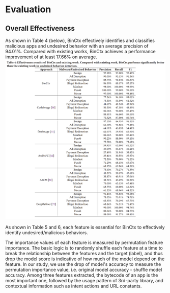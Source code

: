 # Evaluation
## Overall Effectiveness
As shown in Table 4 (below), BinCtx effectively identifies and classifies malicious apps and undesired behavior with an average precision of 94.01%. Compared
with existing works, BinCtx achieves a performance improvement of at least 17.66% on average.
![image](https://github.com/DroidCtxBin/BinCtx_Detection/blob/main/result/overall_result.png)

As shown in Table 5 and 6, each feature is essential for BinCtx to effectively identify undesired/malicious behaviors. 

The importance values of each feature is measured by permutation feature importance. The basic logic is to randomly shuffle each feature at a time to break the relationship between the features and the target (label), and thus drop the model score is indicative of how much of the model depend on the feature. In our study, we use the drop of model's accuracy to measure the permutation importance value, i.e. original model accuracy - shuffle model accuracy.
Among three features extracted, the bytecode of an app is the most important one, followed by the usage pattern of 3rd-party library, and contextual information such as intent actions and URL constants.
